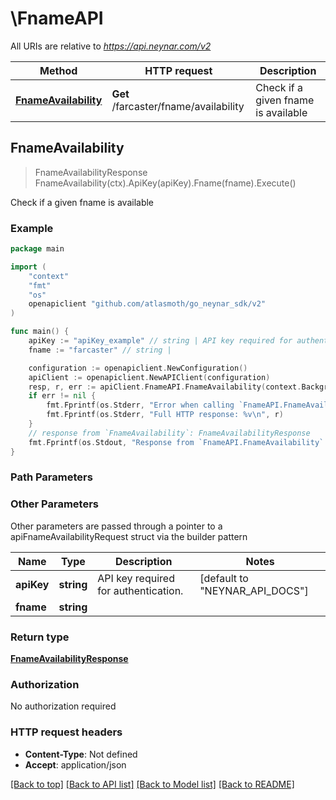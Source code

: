 # \FnameAPI

All URIs are relative to *https://api.neynar.com/v2*

| Method                                                 | HTTP request                          | Description                         |
| ------------------------------------------------------ | ------------------------------------- | ----------------------------------- |
| [**FnameAvailability**](FnameAPI.md#FnameAvailability) | **Get** /farcaster/fname/availability | Check if a given fname is available |

## FnameAvailability

> FnameAvailabilityResponse FnameAvailability(ctx).ApiKey(apiKey).Fname(fname).Execute()

Check if a given fname is available

### Example

```go
package main

import (
	"context"
	"fmt"
	"os"
	openapiclient "github.com/atlasmoth/go_neynar_sdk/v2"
)

func main() {
	apiKey := "apiKey_example" // string | API key required for authentication. (default to "NEYNAR_API_DOCS")
	fname := "farcaster" // string |

	configuration := openapiclient.NewConfiguration()
	apiClient := openapiclient.NewAPIClient(configuration)
	resp, r, err := apiClient.FnameAPI.FnameAvailability(context.Background()).ApiKey(apiKey).Fname(fname).Execute()
	if err != nil {
		fmt.Fprintf(os.Stderr, "Error when calling `FnameAPI.FnameAvailability``: %v\n", err)
		fmt.Fprintf(os.Stderr, "Full HTTP response: %v\n", r)
	}
	// response from `FnameAvailability`: FnameAvailabilityResponse
	fmt.Fprintf(os.Stdout, "Response from `FnameAPI.FnameAvailability`: %v\n", resp)
}
```

### Path Parameters

### Other Parameters

Other parameters are passed through a pointer to a apiFnameAvailabilityRequest struct via the builder pattern

| Name       | Type       | Description                          | Notes                                    |
| ---------- | ---------- | ------------------------------------ | ---------------------------------------- |
| **apiKey** | **string** | API key required for authentication. | [default to &quot;NEYNAR_API_DOCS&quot;] |
| **fname**  | **string** |                                      |

### Return type

[**FnameAvailabilityResponse**](FnameAvailabilityResponse.md)

### Authorization

No authorization required

### HTTP request headers

- **Content-Type**: Not defined
- **Accept**: application/json

[[Back to top]](#) [[Back to API list]](../README.md#documentation-for-api-endpoints)
[[Back to Model list]](../README.md#documentation-for-models)
[[Back to README]](../README.md)
